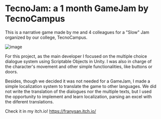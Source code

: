 # TecnoJam: a 1 month GameJam by TecnoCampus

This is a narrative game made by me and 4 colleagues for a "Slow" Jam organized by our college, TecnoCampus.

![image](https://github.com/user-attachments/assets/f92cb2ac-4574-455e-8cf6-3f8ff6ea96b3)

For this project, as the main developer I focused on the multiple choice dialogue system using Scriptable Objects in Unity.
I was also in charge of the character's movement and other simple functionalities, like buttons or doors.

Besides, though we decided it was not needed for a GameJam, I made a simple localization system to translate the game to other languages.
We did not write the translation of the dialogues nor the multiple texts, but I used the opportunity to implement and learn localization, parsing an excel with the diferent translations.

Check it in my itch.io!
https://franysan.itch.io/
